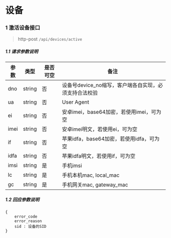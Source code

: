 # 设备

### 1 激活设备接口

> http-post ```/api/devices/active```

##### 1.1 请求参数说明
|参数|类型|是否可空|备注
|---|---|---|---
|dno|string|	否|	设备号device_no缩写，客户端各自实现，必须支持合法校验
|ua|string|否|User Agent
|ei|string|否|安卓imei，base64加密，若使用imei，可为空
|imei|string|否|安卓imei明文，若使用ei，可为空
|if|string|否|苹果idfa，base64加密，若使用idfa，可为空
|idfa|string|否|苹果idfa明文，若使用if，可为空
|imsi|string|是|手机imsi
|lc|string|是|手机本机mac, local_mac
|gc|string|是|手机网关mac, gateway_mac

##### 1.2 回应参数说明
```
{
    error_code
    error_reason
    sid : 设备的SID    
}
```
